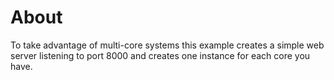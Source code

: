 # About
To take advantage of multi-core systems this example creates a simple web server listening 
to port 8000 and creates one instance for each core you have.